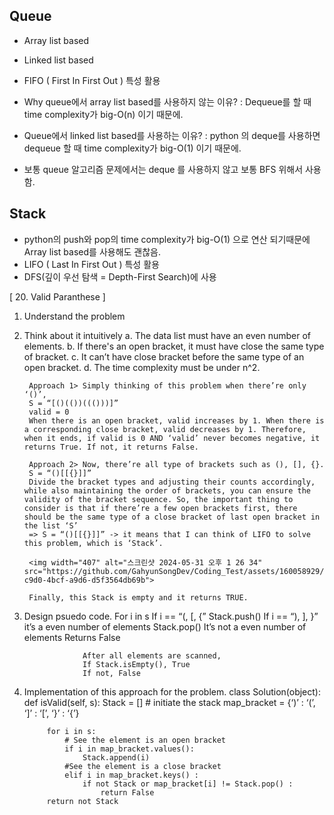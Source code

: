 ## Queue 
- Array list based
- Linked list based
- FIFO ( First In First Out ) 특성 활용

- Why queue에서 array list based를 사용하지 않는 이유? 
    : Dequeue를 할 때 time complexity가 big-O(n) 이기 때문에.
- Queue에서 linked list based를 사용하는 이유?
    : python 의 deque를 사용하면 dequeue 할 때 time complexity가 big-O(1) 이기 때문에.
- 보통 queue 알고리즘 문제에서는 deque 를 사용하지 않고 보통 BFS 위해서 사용함.

## Stack 
- python의 push와 pop의 time complexity가 big-O(1) 으로 연산 되기때문에 Array list based를 사용해도 괜찮음.
- LIFO ( Last In First Out ) 특성 활용
- DFS(깊이 우선 탐색 = Depth-First Search)에 사용

[ 20. Valid Paranthese ]
1) Understand the problem
2) Think about it intuitively
    a. The data list must have an even number of elements.
    b. If there's an open bracket, it must have close the same type of bracket.
    c. It can’t have close bracket before the same type of an open bracket.
    d. The time complexity must be under n^2.

        Approach 1> Simply thinking of this problem when there’re only ‘()’, 
        S = “[()(())((()))]”
        valid = 0
        When there is an open bracket, valid increases by 1. When there is a corresponding close bracket, valid decreases by 1. Therefore, when it ends, if valid is 0 AND ‘valid’ never becomes negative, it returns True. If not, it returns False.

        Approach 2> Now, there’re all type of brackets such as (), [], {}.
        S = “()[[{}]]”
        Divide the bracket types and adjusting their counts accordingly, while also maintaining the order of brackets, you can ensure the validity of the bracket sequence. So, the important thing to consider is that if there’re a few open brackets first, there should be the same type of a close bracket of last open bracket in the list ‘S’
        => S = “()[[{}]]” -> it means that I can think of LIFO to solve this problem, which is ‘Stack’.
        
        <img width="407" alt="스크린샷 2024-05-31 오후 1 26 34" src="https://github.com/GahyunSongDev/Coding_Test/assets/160058929/cccea418-c9d0-4bcf-a9d6-d5f3564db69b">

        Finally, this Stack is empty and it returns TRUE.

3) Design psuedo code.
    For i in s
        If i == “(, [, {”
        Stack.push()
        If i == “), ], }”
        it’s a even number of elements
            Stack.pop()
    It’s not a even number of elements
    Returns False

                    After all elements are scanned,
                    If Stack.isEmpty(), True
                    If not, False

4) Implementation of this approach for the problem.
    class Solution(object):
        def isValid(self, s):
            Stack = [] # initiate the stack
            map_bracket = {‘)’ : ‘(’, ‘]’ : ‘[’, ‘}’ : ‘{’}

            for i in s:
                # See the element is an open bracket
                if i in map_bracket.values():
                    Stack.append(i)
                #See the element is a close bracket
                elif i in map_bracket.keys() :
                    if not Stack or map_bracket[i] != Stack.pop() :
                        return False
            return not Stack
